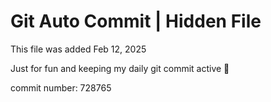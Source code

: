 # Git Auto Commit | Hidden File

This file was added Feb 12, 2025

Just for fun and keeping my daily git commit active 🤪

commit number: 728765
